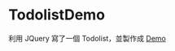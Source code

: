 # TodolistDemo

利用 JQuery 寫了一個 Todolist，並製作成 [Demo](https://chenxuanzzy.github.io/TodolistDemo/Todolist/Todolist-page.html "link")
